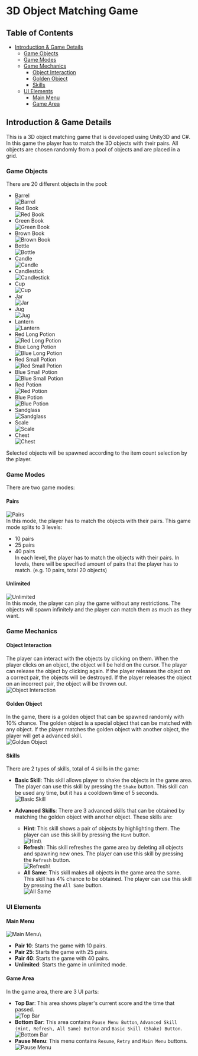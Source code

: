 # 3D Object Matching Game

## Table of Contents
- [Introduction & Game Details](#introduction--game-details)
    - [Game Objects](#game-objects)
    - [Game Modes](#game-modes)
    - [Game Mechanics](#game-mechanics)
        - [Object Interaction](#object-interaction)
        - [Golden Object](#golden-object)
        - [Skills](#skills)
    - [UI Elements](#ui-elements)
        - [Main Menu](#main-menu)
        - [Game Area](#game-area)

## Introduction & Game Details
This is a 3D object matching game that is developed using Unity3D and C#. 
In this game the player has to match the 3D objects with their pairs.
All objects are chosen randomly from a pool of objects and are placed in a grid.

### Game Objects
There are 20 different objects in the pool:
- Barrel\
![Barrel](Images/Barrel.png)
- Red Book\
![Red Book](Images/RedBook.png)
- Green Book\
![Green Book](Images/GreenBook.png)
- Brown Book\
![Brown Book](Images/BrownBook.png)
- Bottle\
![Bottle](Images/Bottle.png)
- Candle\
![Candle](Images/Candle.png)
- Candlestick\
![Candlestick](Images/Candlestick.png)
- Cup\
![Cup](Images/Cup.png)
- Jar\
![Jar](Images/Jar.png)
- Jug\
![Jug](Images/Jug.png)
- Lantern\
![Lantern](Images/Lantern.png)
- Red Long Potion\
![Red Long Potion](Images/LongPotionRed.png)
- Blue Long Potion\
![Blue Long Potion](Images/LongPotionBlue.png)
- Red Small Potion\
![Red Small Potion](Images/SmallPotionRed.png)
- Blue Small Potion\
![Blue Small Potion](Images/SmallPotionBlue.png)
- Red Potion\
![Red Potion](Images/PotionRed.png)
- Blue Potion\
![Blue Potion](Images/PotionBlue.png)
- Sandglass\
![Sandglass](Images/Sandglass.png)
- Scale\
![Scale](Images/Scale.png)
- Chest\
![Chest](Images/Chest.png)

Selected objects will be spawned according to the item count selection by the player.

### Game Modes
There are two game modes:
#### Pairs
![Pairs](Images/PairMode.png)\
In this mode, the player has to match the objects with their pairs. This game mode splits to 3 levels:
- 10 pairs
- 25 pairs
- 40 pairs\
In each level, the player has to match the objects with their pairs. In levels, there will be specified amount of pairs that the player has to match. (e.g. 10 pairs, total 20 objects)
#### Unlimited
![Unlimited](Images/UnlimitedMode.png)\
In this mode, the player can play the game without any restrictions. The objects will spawn infinitely and the player can match them as much as they want.

### Game Mechanics
#### Object Interaction
The player can interact with the objects by clicking on them. When the player clicks on an object, the object will be held on the cursor. The player can release the object by clicking again. If the player releases the object on a correct pair, the objects will be destroyed. If the player releases the object on an incorrect pair, the object will be thrown out.\
![Object Interaction](Images/ObjectInteraction.gif)

#### Golden Object
In the game, there is a golden object that can be spawned randomly with 10% chance. The golden object is a special object that can be matched with any object. If the player matches the golden object with another object, the player will get a advanced skill.\
![Golden Object](Images/GoldenObject.gif)

#### Skills
There are 2 types of skills, total of 4 skills in the game:
- **Basic Skill**: This skill allows player to shake the objects in the game area. The player can use this skill by pressing the `Shake` button. This skill can be used any time, but it has a cooldown time of 5 seconds.\
![Basic Skill](Images/BasicSkill.gif)

- **Advanced Skills**: There are 3 advanced skills that can be obtained by matching the golden object with another object. These skills are:
    - **Hint**: This skill shows a pair of objects by highlighting them. The player can use this skill by pressing the `Hint` button.\
    ![Hint](Images/HintSkill.gif)\
    - **Refresh**: This skill refreshes the game area by deleting all objects and spawning new ones. The player can use this skill by pressing the `Refresh` button.\
    ![Refresh](Images/RefreshSkill.gif)\
    - **All Same**: This skill makes all objects in the game area the same. This skill has 4% chance to be obtained. The player can use this skill by pressing the `All Same` button.\
    ![All Same](Images/AllSameSkill.gif)

### UI Elements
#### Main Menu
![Main Menu](Images/MainMenu.png)\
- **Pair 10**: Starts the game with 10 pairs.
- **Pair 25**: Starts the game with 25 pairs.
- **Pair 40**: Starts the game with 40 pairs.
- **Unlimited**: Starts the game in unlimited mode.
#### Game Area
In the game area, there are 3 UI parts:
- **Top Bar**: This area shows player's current score and the time that passed.\
![Top Bar](Images/TopBar.gif)
- **Bottom Bar**: This area contains `Pause Menu Button`, `Advanced Skill (Hint, Refresh, All Same) Button` and `Basic Skill (Shake) Button`.\
![Bottom Bar](Images/BottomBar.png)
- **Pause Menu**: This menu contains `Resume`, `Retry` and `Main Menu` buttons.\
![Pause Menu](Images/PauseMenu.png)